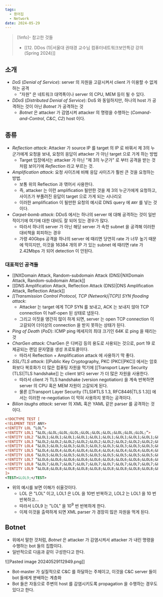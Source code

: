 ```yaml
---
tags:
  - 용어집
  - Network
date: 2024-05-29
---
```

> [!info]- 참고한 것들
> - [[12. DDos (1)|서울대 권태경 교수님 컴퓨터네트워크보안특강 강의 (Spring 2024)]]

## 소개

- *DoS* (*Denial of Service*): server 의 자원을 고갈시켜서 client 가 이용할 수 없게 하는 공격
	- "자원" 은 네트워크 대역폭이나 server 의 CPU, MEM 등이 될 수 있다.
- *DDoS* (*Distributed Denial of Service*): DoS 와 동일하지만, 하나의 host 가 공격하는 것이 아닌 *Botnet* 가 공격하는 것
	- *Botnet* 은 attacker 가 감염시켜 attacker 의 명령을 수행하는 (*Comand-and-Control*, *C&C*, *C2*) host 이다.

## 종류

- *Reflection attack*: Attacker 가 source IP 를 target 의 IP 로 바꿔서 제 3의 누군가에게 요청을 보내, 요청의 응답이 attacker 가 아닌 target 으로 가게 하는 방법
	- Target 입장에서는 attacker 가 아닌 "제 3의 누군가" 로 부터 공격을 받는 것처럼 보이기에 *Reflection* 라고 부르는 것.
- *Amplification attack*: 요청 사이즈에 비해 응답 사이즈가 훨씬 큰 것을 요청하는 방법.
	- 보통 위의 Reflection 과 엮어서 사용한다.
	- 즉, attacker 는 이런 amplification 될만한 것을 제 3의 누군가에게 요청하고, 사이즈가 부풀려진 응답이 target 으로 가게 되는 시나리오
	- 이러한 amplification 이 될만한 요청의 예시로 DNS query 에 `ANY` 를 넣는 것이다.
- *Carpet-bomb attack*: DDoS 에서는 하나의 server 에 대해 공격하는 것이 일반적이기에 여기에 대한 대비도 잘 되어 있는 경우가 많다.
	- 따라서 하나의 server 가 아닌 해당 server 가 속한 subnet 을 공격해 이러한 대비책을 회피하는 경우
	- 가령 40Gbps 공격을 하나의 server 에 때리면 당연히 rate 가 너무 높기 때문에 막히지만, 이것을 16384 개의 IP 가 있는 subnet 에 때리면 rate 가 2.42Mbps 가 되어 detection 이 안된다.

### 대표적인 공격들

- [[NXDomain Attack, Random-subdomain Attack (DNS)|NXDomain Attack, Random-subdomain Attack]]
- [[DNS Amplification Attack, Reflection Attack (DNS)|DNS Amplification Attack, Reflection Attack]]
- *[[Transmission Control Protocol, TCP (Network)|TCP]] SYN flooding attack*:
	- Attacker 는 target 에게 TCP SYN 를 보내고, ACK 는 보내지 않아 TCP connection 이 half-open 된 상태로 냅둔다.
	- 그리고 이짓을 앵간히 많이 하게 되면, server 는 open TCP connection 이 고갈되어 더이상의 connection 을 받지 못하는 상태가 된다.
- *Ping of Death* (*PoD*): ICMP ping 메세지의 최대 크기인 64K 로 ping 을 때리는 것
- *CharGen attack*: CharGen 은 디버깅 등의 용도로 사용되는 것으로, port 19 로 제공되는 랜덤 문자열을 생성 프로토콜이다.
	- 따라서 Reflection + Amplification attack 에 사용하기 딱 좋다.
- *SSL/TLS attack*: [[Public Key Cryptography, PKC (PKC)|PKC]] 에서는 암호화보다 복호화가 더 많은 컴퓨팅 자원을 먹기에 [[Transport Layer Security (TLS)|TLS handshake]] 는 client 보다 server 가 더 많은 자원을 사용한다.
	- 따라서 client 가 TLS handshake (version negotiation) 을 계속 반복하면 server 의 CPU 혹은 MEM 자원이 고갈되게 된다.
	- 물론 [[Transport Layer Security (TLS)#TLS 1.3, RFC8446|TLS 1.3]] 에서는 이러한 re-negotiation 이 막혀 사용하지 못하는 공격이다.
- *Bilion laughs attack*: server 의 XML 혹은 YAML 같은 parser 를 공격하는 것이다.

```XML
<!DOCTYPE TEST [
<!ELEMENT TEST ANY>
<!ENTITY LOL “LOL”>
<!ENTITY LOL1 “&LOL;&LOL;&LOL;&LOL;&LOL;&LOL;&LOL;&LOL;&LOL;&LOL;”>
<!ENTITY LOL2 “&LOL1;&LOL1;&LOL1;&LOL1;&LOL1;&LOL1;&LOL1;&LOL1;&LOL1;&LOL1;”>
<!ENTITY LOL3 “&LOL2;&LOL2;&LOL2;&LOL2;&LOL2;&LOL2;&LOL2;&LOL2;&LOL2;&LOL2;”>
<!ENTITY LOL4 “&LOL3;&LOL3;&LOL3;&LOL3;&LOL3;&LOL3;&LOL3;&LOL3;&LOL3;&LOL3;”>
<!ENTITY LOL5 “&LOL4;&LOL4;&LOL4;&LOL4;&LOL4;&LOL4;&LOL4;&LOL4;&LOL4;&LOL4;”>
<!ENTITY LOL6 “&LOL5;&LOL5;&LOL5;&LOL5;&LOL5;&LOL5;&LOL5;&LOL5;&LOL5;&LOL5;”>
<!ENTITY LOL7 “&LOL6;&LOL6;&LOL6;&LOL6;&LOL6;&LOL6;&LOL6;&LOL6;&LOL6;&LOL6;”>
<!ENTITY LOL8 “&LOL7;&LOL7;&LOL7;&LOL7;&LOL7;&LOL7;&LOL7;&LOL7;&LOL7;&LOL7;”>
<!ENTITY LOL9 “&LOL8;&LOL8;&LOL8;&LOL8;&LOL8;&LOL8;&LOL8;&LOL8;&LOL8;&LOL8;”>
]>
<TEST>&LOL9;</TEST>
```

- 위의 예시를 보면 이해가 쉬울것이다.
	- LOL 은 "LOL" 이고, LOL1 은 LOL 을 10번 반복하고, LOL2 는 LOL1 을 10 번 반복하고...
	- 따라서 LOL9 는 "LOL" 을 $10^9$ 번 반복하게 한다.
	- 이제 이것을 출력하게 되면 XML parser 가 경장히 많은 자원을 먹게 된다.

## Botnet

- 위에서 말한 것처럼, *Botnet* 은 attacker 가 감염시켜서 attacker 가 내린 명령을 수행하는 bot 들의 집합이다.
- 일반적으로 다음과 같이 구성한다고 한다.

![[Pasted image 20240529112949.png]]

- Bot-master 가 실질적으로 C&C 를 하달하는 주체이고, 이것을 C&C server 들이 bot 들에게 분배하는 계층화
- Bot 들은 자동으로 주변의 host 를 감염시키도록 propagation 을 수행하는 경우도 있다고 한다.